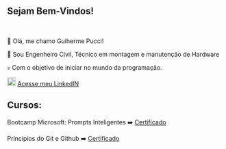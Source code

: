 ## Sejam Bem-Vindos!
<BR>

🐻 Olá, me chamo Guiherme Pucci!

👷 Sou Engenheiro Civil, Técnico em montagem e manutenção de Hardware

💀 Com o objetivo de iniciar no mundo da programação.


<img src="https://cdn.jsdelivr.net/gh/devicons/devicon@latest/icons/linkedin/linkedin-original.svg" width=20px/>     [Acesse meu LinkedIN](https://www.linkedin.com/in/guilhermepucci/)

     

## Cursos:
 Bootcamp Microsoft:  Prompts Inteligentes ➡️ [Certificado](https://hermes.dio.me/certificates/LGVPEQYH.pdf)

 Príncipios do Git e Github ➡️ [Certificado](https://hermes.dio.me/certificates/ITNR6GM0.pdf)




<!--
**GuiPucci/GuiPucci** is a ✨ _special_ ✨ repository because its `README.md` (this file) appears on your GitHub profile.

Here are some ideas to get you started:

- 🔭 I’m currently working on ...
- 🌱 I’m currently learning ...

-->
